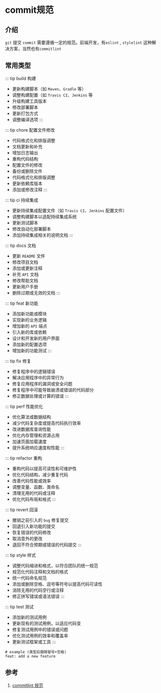 # commit规范

## 介绍
`git` 提交 `commit` 需要遵循一定的规范。前端开发，有`eslint` , `stylelint` 这种解决方案，当然也有`commitlint`

## 常用类型

::: tip build 构建
- 更新构建脚本（如 `Maven`、`Gradle` 等）
- 调整构建配置（如 `Travis CI`、`Jenkins` 等
- 升级构建工具版本
- 修改部署脚本
- 更新打包方式
- 调整编译选项
:::


::: tip chore 配置文件修改
- 代码格式化和排版调整
- 文档更新和补充
- 增加日志输出
- 重构代码结构
- 配置文件的修改
- 备份或删除文件
- 代码格式化和排版调整
- 更新依赖库版本
- 添加或修改注释
:::

::: tip ci 持续集成
- 更新持续集成配置文件（如 `Travis CI`、`Jenkins` 配置文件）
- 调整构建脚本以适配持续集成系统
- 更新测试脚本
- 修改自动化部署脚本
- 添加持续集成相关的说明文档
:::

::: tip docs 文档
- 更新 `README` 文件
- 修改项目文档
- 添加或更新注释
- 补充 `API` 文档
- 修改帮助文档
- 更新用户手册
- 删除过期或无效的文档
:::

::: tip feat 新功能
- 添加新功能或模块
- 实现新的业务逻辑
- 增加新的 `API` 端点
- 引入新的库或依赖
- 设计和开发新的用户界面
- 添加新的配置选项
- 增加新的功能测试
:::

::: tip fix 修复
- 修复程序中的逻辑错误
- 解决应用程序中的异常行为
- 修复应用程序的漏洞或安全问题
- 修复程序中可能导致崩溃或错误的代码部分
- 修正数据处理或计算的错误
:::

::: tip perf 性能优化
- 优化算法或数据结构
- 减少代码复杂度或提高代码执行效率
- 改进数据库查询性能
- 优化内存管理和资源占用
- 加速页面加载速度
- 提升系统响应速度和性能
:::

::: tip refactor 重构
- 重构代码以提高可读性和可维护性
- 优化代码结构，减少重复代码
- 改善代码性能或效率
- 调整变量、函数、类命名
- 清理无用的代码或注释
- 优化代码布局和格式
:::

::: tip revert 回滚
- 撤销之前引入的 `bug` 修复提交
- 回退引入新功能的提交
- 恢复错误的代码修改
- 取消意外的更改
- 退回不符合预期或错误的代码提交
:::

::: tip style 样式
- 调整代码缩进和格式，以符合团队的统一规范
- 规范化代码注释和文档的格式
- 统一代码命名规范
- 添加或删除空格、逗号等符号以提高代码可读性
- 消除无用的代码空行或注释
- 修正拼写错误或语法错误
:::

::: tip test 测试
- 添加新的测试用例
- 更新现有的测试用例，以适应代码变
- 修复测试用例中的错误或问题
- 优化测试用例的效率和覆盖率
- 更新测试框架或工具
:::

```shell
# example (类型后跟随冒号+空格)
feat: add a new feature
```


## 参考
1. [commitlint 规范](https://github.com/conventional-changelog/commitlint)
